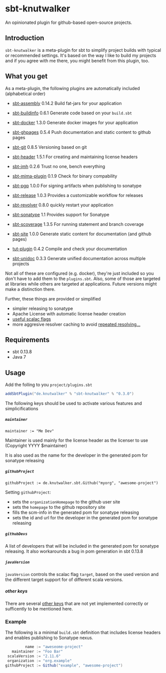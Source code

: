# sbt-knutwalker

An opinionated plugin for github-based open-source projects.


## Introduction

`sbt-knutwalker` is a meta-plugin for sbt to simplify project builds
with typical or recommended settings.
It's based on the way I like to build my projects and if you agree with
me there, you might benefit from this plugin, too.

## What you get

As a meta-plugin, the following plugins are automatically included (alphabetical order)

- [sbt-assembly](https://github.com/sbt/sbt-assembly) 0.14.2
  Build fat-jars for your application

- [sbt-buildinfo](https://github.com/sbt/sbt-buildinfo) 0.6.1
  Generate code based on your `build.sbt`
  
- [sbt-docker](https://github.com/marcuslonnberg/sbt-docker) 1.3.0
  Generate docker images for your application
  
- [sbt-ghpages](https://github.com/sbt/sbt-ghpages) 0.5.4
  Push documentation and static content to github pages
  
- [sbt-git](https://github.com/sbt/sbt-git) 0.8.5
  Versioning based on git

- [sbt-header](https://github.com/sbt/sbt-header) 1.5.1
  For creating and maintaining license headers

- [sbt-jmh](https://github.com/ktoso/sbt-jmh) 0.2.6
  Trust no one, bench everything
  
- [sbt-mima-plugin](https://github.com/typesafehub/migration-manager/wiki/Sbt-plugin) 0.1.9
  Check for binary compability

- [sbt-pgp](https://github.com/sbt/sbt-pgp) 1.0.0
  For signing artifacts when publishing to sonatype

- [sbt-release](https://github.com/sbt/sbt-release) 1.0.3
  Provides a customizable workflow for releases

- [sbt-revolver](https://github.com/spray/sbt-revolver) 0.8.0
  quickly restart your application

- [sbt-sonatype](https://github.com/xerial/sbt-sonatype) 1.1
  Provides support for Sonatype

- [sbt-scoverage](https://github.com/scoverage/sbt-scoverage) 1.3.5
  For running statement and branch coverage

- [sbt-site](https://github.com/sbt/sbt-site) 1.0.0
  Generate static content for documentation (and github pages)
  
- [tut-plugin](https://github.com/tpolecat/tut) 0.4.2
  Compile and check your documentation
  
- [sbt-unidoc](https://github.com/sbt/sbt-unidoc) 0.3.3
  Generate unified documentation across multiple projects

Not all of these are configured (e.g. docker), they're just included so you don't
have to add them to the `plugins.sbt`. Also, some of those are targeted at libraries
while others are targeted at applications. Future versions might make a distinction there.



Further, these things are provided or simplified

- simpler releasing to sonatype
- Apache License with automatic license header creation
- [useful scalac flags](http://tpolecat.github.io/2014/04/11/scalac-flags.html)
- more aggresive resolver caching to avoid [repeated resolving...](https://twitter.com/datazenit/status/585540351978536962/photo/1)


## Requirements

- sbt 0.13.8
- Java 7

## Usage

Add the folling to you `project/plugins.sbt`

```scala
addSbtPlugin("de.knutwalker" % "sbt-knutwalker" % "0.3.0")
```

The following keys should be used to activate various features and simplicifications

##### `maintainer`

`maintainer := "Me Dev"`

Maintainer is used mainly for the license header as the licenser to use
(Copyright YYYY $maintainer)

It is also used as the name for the developer in the generated pom for
sonatype releasing

##### `githubProject`

`githubProject := de.knutwalker.sbt.Github("myorg", "awesome-project")`

Setting `githubProject`:
  - sets the `organizationHomepage` to the github user site
  - sets the `homepage` to the github repository site
  - fills the scm-info in the generated pom for sonatype releasing
  - sets the id and url for the developer in the generated pom for
sonatype releasing

##### `githubDevs`

A list of developers that will be included in the generated pom for
sonatype releasing.
It also workarounds a bug in pom generation in sbt 0.13.8


##### `javaVersion`

`javaVersion` controls the scalac flag `target`, based on the used version
and the different target support for of different scala versions.

##### _other keys_

There are several [other keys](src/main/scala/KSbtKeys.scala) that are not yet implemented
correctly or sufficently to be mentioned here.


### Example

The following is a minimal `build.sbt` definition that includes
license headers and enables publishing to Sonatype nexus.

```scala
         name := "aweseome-project"
   maintainer := "Foo Bar"
 scalaVersion := "2.11.6"
 organization := "org.example"
githubProject := Github("example", "awesome-project")
```
